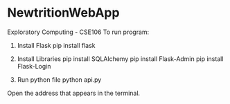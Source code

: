 # NewtritionWebApp
Exploratory Computing - CSE106
To run program:
1) Install Flask
    pip install flask

2) Install Libraries 
    pip install SQLAlchemy
    pip install Flask-Admin
    pip install Flask-Login

3) Run python file
    python api.py

Open the address that appears in the terminal.